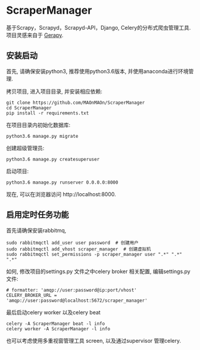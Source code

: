 # ScraperManager

基于Scrapy，Scrapyd，Scrapyd-API，Django, Celery的分布式爬虫管理工具. 项目灵感来自于
[Gerapy](https://github.com/Gerapy/Gerapy).

## 安装启动

首先, 请确保安装python3, 推荐使用python3.6版本, 并使用anaconda进行环境管理.

拷贝项目, 进入项目目录, 并安装相应依赖:

```
git clone https://github.com/MAOnMAOn/ScraperManager
cd ScraperManager
pip install -r requirements.txt
```

在项目目录内初始化数据库:

```
python3.6 manage.py migrate
```

创建超级管理员:

```
python3.6 manage.py createsuperuser
```

启动项目:

```
python3.6 manage.py runserver 0.0.0.0:8000
```

现在, 可以在浏览器访问 http://localhost:8000.


## 启用定时任务功能

首先请确保安装rabbitmq, 

```
sudo rabbitmqctl add_user user password  # 创建用户
sudo rabbitmqctl add_vhost scraper_manager  # 创建虚拟机
sudo rabbitmqctl set_permissions -p scraper_manager user ".*" ".*" ".*"
```

如何, 修改项目的settings.py 文件之中celery broker 相关配置, 编辑settings.py文件:

```
# formatter: 'amqp://user:password@ip:port/vhost'
CELERY_BROKER_URL = 'amqp://user:password@localhost:5672/scraper_manager'
```

最后启动celery worker 以及celery beat

```
celery -A ScraperManager beat -l info
celery worker -A ScraperManager -l info
```

也可以考虑使用多重视窗管理工具 screen, 以及通过supervisor 管理celery.

